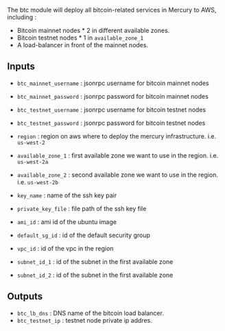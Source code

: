 The btc module will deploy all bitcoin-related services in Mercury to AWS, including :  

- Bitcoin mainnet nodes * 2 in different available zones. 
- Bitcoin testnet nodes * 1 in `available_zone_1`
- A load-balancer in front of the mainnet nodes.

## Inputs ##

- `btc_mainnet_username` : jsonrpc username for bitcoin mainnet nodes 
- `btc_mainnet_password` : jsonrpc password for bitcoin mainnet nodes
- `btc_testnet_username` : jsonrpc username for bitcoin testnet nodes 
- `btc_testnet_password` : jsonrpc password for bitcoin testnet nodes

- `region`           : region on aws where to deploy the mercury infrastructure. i.e. `us-west-2`
- `available_zone_1` : first available zone we want to use in the region. i.e. `us-west-2a`
- `available_zone_2` : second available zone we want to use in the region. i.e. `us-west-2b`
 
- `key_name`         : name of the ssh key pair   
- `private_key_file` : file path of the ssh key file  

- `ami_id`           : ami id of the ubuntu image
- `default_sg_id`    : id of the default security group 
- `vpc_id`           : id of the vpc in the region 
- `subnet_id_1`      : id of the subnet in the first available zone
- `subnet_id_2`      : id of the subnet in the first available zone

## Outputs ##

- `btc_lb_dns`     : DNS name of the bitcoin load balancer.
- `btc_testnet_ip` : testnet node private ip addres.